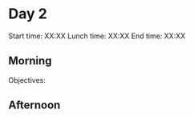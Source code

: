 # Day 2

Start time: XX:XX
Lunch time: XX:XX
End time:   XX:XX

## Morning

Objectives:

## Afternoon

